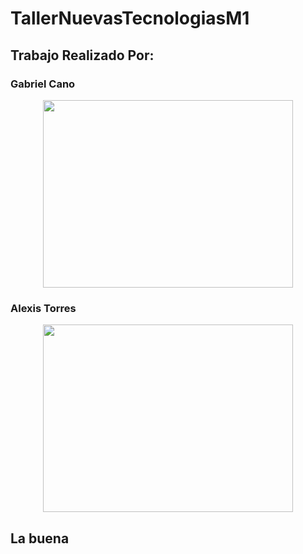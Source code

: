 # TallerNuevasTecnologiasM1


## Trabajo Realizado Por:

### Gabriel Cano
<p align="center"> 
<img src="https://pbs.twimg.com/media/DbLDcyKUwAAnCVk.jpg" width="400" height="300"
</p> 

### Alexis Torres
<p align="center"> 
<img src="https://us.cdn.eltribuno.com/082019/1567270201259.jpg?&cw=320" width="400" height="300"
</p> 

 ## La buena
